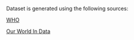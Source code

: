 Dataset is generated using the following sources:

[WHO](https://covid19.who.int/)

[Our World In Data](https://ourworldindata.org/policy-responses-covid)
